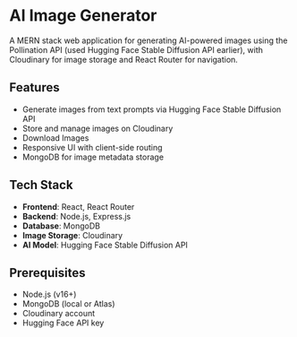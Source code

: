 # AI Image Generator

A MERN stack web application for generating AI-powered images using the Pollination API (used Hugging Face Stable Diffusion API earlier), with Cloudinary for image storage and React Router for navigation.

## Features
- Generate images from text prompts via Hugging Face Stable Diffusion API
- Store and manage images on Cloudinary
- Download Images
- Responsive UI with client-side routing
- MongoDB for image metadata storage

## Tech Stack
- **Frontend**: React, React Router
- **Backend**: Node.js, Express.js
- **Database**: MongoDB
- **Image Storage**: Cloudinary
- **AI Model**: Hugging Face Stable Diffusion API

## Prerequisites
- Node.js (v16+)
- MongoDB (local or Atlas)
- Cloudinary account
- Hugging Face API key

